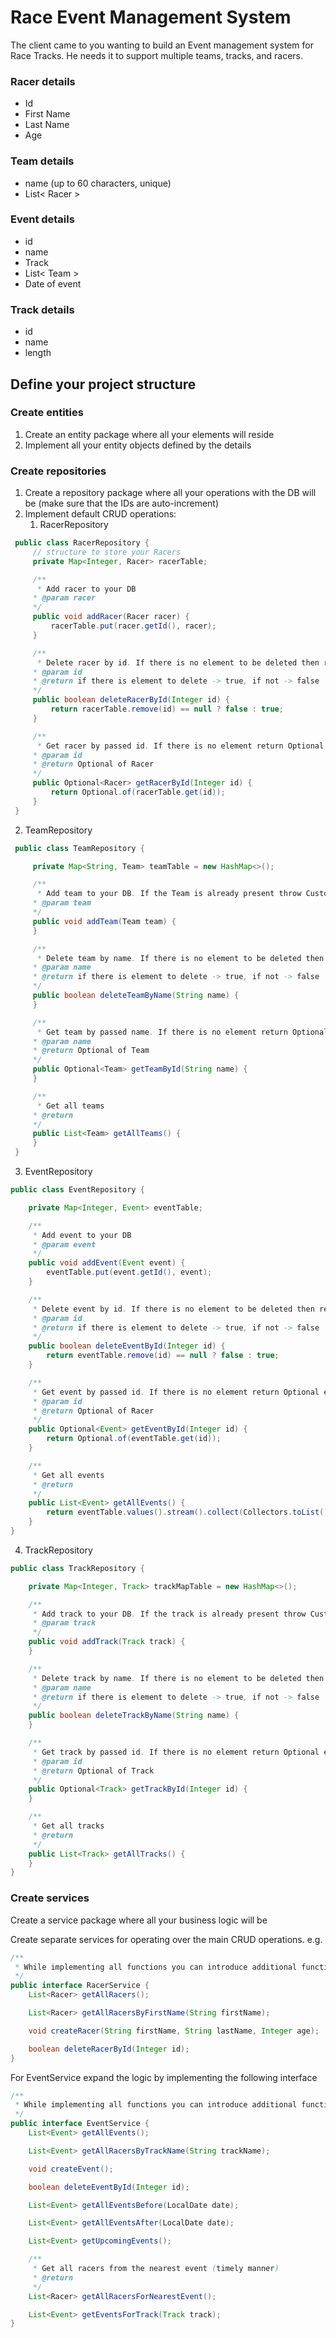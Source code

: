 # Race Event Management System

The client came to you wanting to build an Event management system for Race Tracks. He needs it to support multiple teams, tracks, and racers.


### Racer details
 - Id
 - First Name
 - Last Name
 - Age
  
### Team details
 - name (up to 60 characters, unique)
 - List< Racer >

### Event details
 - id
 - name
 - Track
 - List< Team >
 - Date of event

### Track details
 - id
 - name
 - length

## Define your project structure

### Create entities
 1. Create an entity package where all your elements will reside
 2. Implement all your entity objects defined by the details
    
### Create repositories
 1. Create a repository package where all your operations with the DB will be (make sure that the IDs are auto-increment)
 2. Implement default CRUD operations:
    1. RacerRepository
   ``` java
    public class RacerRepository {
        // structure to store your Racers
        private Map<Integer, Racer> racerTable;

        /**
         * Add racer to your DB
        * @param racer
        */
        public void addRacer(Racer racer) {
            racerTable.put(racer.getId(), racer);
        }

        /**
         * Delete racer by id. If there is no element to be deleted then return false;
        * @param id
        * @return if there is element to delete -> true, if not -> false
        */
        public boolean deleteRacerById(Integer id) {
            return racerTable.remove(id) == null ? false : true;
        }

        /**
         * Get racer by passed id. If there is no element return Optional empty
        * @param id
        * @return Optional of Racer
        */
        public Optional<Racer> getRacerById(Integer id) {
            return Optional.of(racerTable.get(id));
        }
    }
   ```
   2. TeamRepository
   ```java
    public class TeamRepository {

        private Map<String, Team> teamTable = new HashMap<>();

        /**
         * Add team to your DB. If the Team is already present throw Custom Exception
        * @param team
        */
        public void addTeam(Team team) {
        }

        /**
         * Delete team by name. If there is no element to be deleted then return false;
        * @param name
        * @return if there is element to delete -> true, if not -> false
        */
        public boolean deleteTeamByName(String name) {
        }

        /**
         * Get team by passed name. If there is no element return Optional empty. The search is case-insensitive
        * @param name
        * @return Optional of Team
        */
        public Optional<Team> getTeamById(String name) {
        }

        /**
         * Get all teams
        * @return
        */
        public List<Team> getAllTeams() {
        }
    }

   ```
3. EventRepository
```java
public class EventRepository {

    private Map<Integer, Event> eventTable;

    /**
     * Add event to your DB
     * @param event
     */
    public void addEvent(Event event) {
        eventTable.put(event.getId(), event);
    }

    /**
     * Delete event by id. If there is no element to be deleted then return false;
     * @param id
     * @return if there is element to delete -> true, if not -> false
     */
    public boolean deleteEventById(Integer id) {
        return eventTable.remove(id) == null ? false : true;
    }

    /**
     * Get event by passed id. If there is no element return Optional empty
     * @param id
     * @return Optional of Racer
     */
    public Optional<Event> getEventById(Integer id) {
        return Optional.of(eventTable.get(id));
    }

    /**
     * Get all events
     * @return
     */
    public List<Event> getAllEvents() {
        return eventTable.values().stream().collect(Collectors.toList());
    }
}

```

4. TrackRepository
```java
public class TrackRepository {

    private Map<Integer, Track> trackMapTable = new HashMap<>();

    /**
     * Add track to your DB. If the track is already present throw Custom Exception
     * @param track
     */
    public void addTrack(Track track) {
    }

    /**
     * Delete track by name. If there is no element to be deleted then return false;
     * @param name
     * @return if there is element to delete -> true, if not -> false
     */
    public boolean deleteTrackByName(String name) {
    }

    /**
     * Get track by passed id. If there is no element return Optional empty.
     * @param id
     * @return Optional of Track
     */
    public Optional<Track> getTrackById(Integer id) {
    }

    /**
     * Get all tracks
     * @return
     */
    public List<Track> getAllTracks() {
    }
}
```

### Create services
Create a service package where all your business logic will be

Create separate services for operating over the main CRUD operations.
e.g.
```java
/**
 * While implementing all functions you can introduce additional functionalities inside the repository class
 */
public interface RacerService {
    List<Racer> getAllRacers();

    List<Racer> getAllRacersByFirstName(String firstName);

    void createRacer(String firstName, String lastName, Integer age);

    boolean deleteRacerById(Integer id);
}

```

For EventService expand the logic by implementing the following interface

```java
/**
 * While implementing all functions you can introduce additional functionalities inside the repository class
 */
public interface EventService {
    List<Event> getAllEvents();

    List<Event> getAllRacersByTrackName(String trackName);

    void createEvent();

    boolean deleteEventById(Integer id);

    List<Event> getAllEventsBefore(LocalDate date);

    List<Event> getAllEventsAfter(LocalDate date);

    List<Event> getUpcomingEvents();

    /**
     * Get all racers from the nearest event (timely manner)
     * @return
     */
    List<Racer> getAllRacersForNearestEvent();

    List<Event> getEventsForTrack(Track track);
}

```
